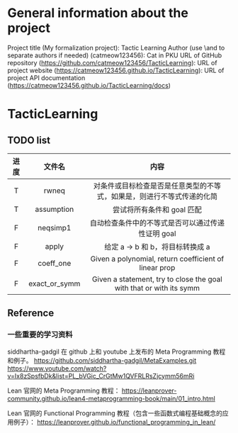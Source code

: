 # General information about the project
Project title (My formalization project): Tactic Learning
Author (use \and to separate authors if needed) (catmeow123456): Cat in PKU
URL of GitHub repository (https://github.com/catmeow123456/TacticLearning): 
URL of project website (https://catmeow123456.github.io/TacticLearning): 
URL of project API documentation (https://catmeow123456.github.io/TacticLearning/docs)

# TacticLearning

## TODO list

| 进度 | 文件名   | 内容  |
| :--: | :--:    | :--: |
| T | rwneq | 对条件或目标检查是否是任意类型的不等式，如果是，则进行不等式传递的化简 |
| T | assumption |  尝试将所有条件和 goal 匹配 |
| F | neqsimp1 | 自动检查条件中的不等式是否可以通过传递性证明 goal |
| F | apply | 给定 a -> b  和 b，将目标转换成 a |
| F | coeff_one | Given a polynomial, return coefficient of linear prop
| F | exact_or_symm | Given a statement, try to close the goal with that or with its symm

## Reference

### 一些重要的学习资料

siddhartha-gadgil 在 github 上和 youtube 上发布的 Meta Programming 教程和例子。
https://github.com/siddhartha-gadgil/MetaExamples.git
https://www.youtube.com/watch?v=Ix8zSpsfbDk&list=PL_bVGic_CrGtMw1QVFRLRsZjcymm56mRi

Lean 官网的 Meta Programming 教程：
https://leanprover-community.github.io/lean4-metaprogramming-book/main/01_intro.html

Lean 官网的 Functional Programming 教程（包含一些函数式编程基础概念的应用例子）：
https://leanprover.github.io/functional_programming_in_lean/
